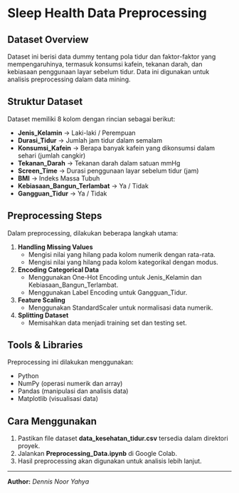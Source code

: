 # Sleep Health Data Preprocessing

## Dataset Overview
Dataset ini berisi data dummy tentang pola tidur dan faktor-faktor yang mempengaruhinya, termasuk konsumsi kafein, tekanan darah, dan kebiasaan penggunaan layar sebelum tidur. Data ini digunakan untuk analisis preprocessing dalam data mining.

## Struktur Dataset
Dataset memiliki 8 kolom dengan rincian sebagai berikut:

- **Jenis_Kelamin** → Laki-laki / Perempuan
- **Durasi_Tidur** → Jumlah jam tidur dalam semalam
- **Konsumsi_Kafein** → Berapa banyak kafein yang dikonsumsi dalam sehari (jumlah cangkir)
- **Tekanan_Darah** → Tekanan darah dalam satuan mmHg
- **Screen_Time** → Durasi penggunaan layar sebelum tidur (jam)
- **BMI** → Indeks Massa Tubuh
- **Kebiasaan_Bangun_Terlambat** → Ya / Tidak
- **Gangguan_Tidur** → Ya / Tidak

## Preprocessing Steps
Dalam preprocessing, dilakukan beberapa langkah utama:
1. **Handling Missing Values**
   - Mengisi nilai yang hilang pada kolom numerik dengan rata-rata.
   - Mengisi nilai yang hilang pada kolom kategorikal dengan modus.
2. **Encoding Categorical Data**
   - Menggunakan One-Hot Encoding untuk Jenis_Kelamin dan Kebiasaan_Bangun_Terlambat.
   - Menggunakan Label Encoding untuk Gangguan_Tidur.
3. **Feature Scaling**
   - Menggunakan StandardScaler untuk normalisasi data numerik.
4. **Splitting Dataset**
   - Memisahkan data menjadi training set dan testing set.

## Tools & Libraries
Preprocessing ini dilakukan menggunakan:
- Python
- NumPy (operasi numerik dan array)
- Pandas (manipulasi dan analisis data)
- Matplotlib (visualisasi data)

## Cara Menggunakan
1. Pastikan file dataset **data_kesehatan_tidur.csv** tersedia dalam direktori proyek.
2. Jalankan **Preprocessing_Data.ipynb** di Google Colab.
3. Hasil preprocessing akan digunakan untuk analisis lebih lanjut.

---
**Author:** *Dennis Noor Yahya*

